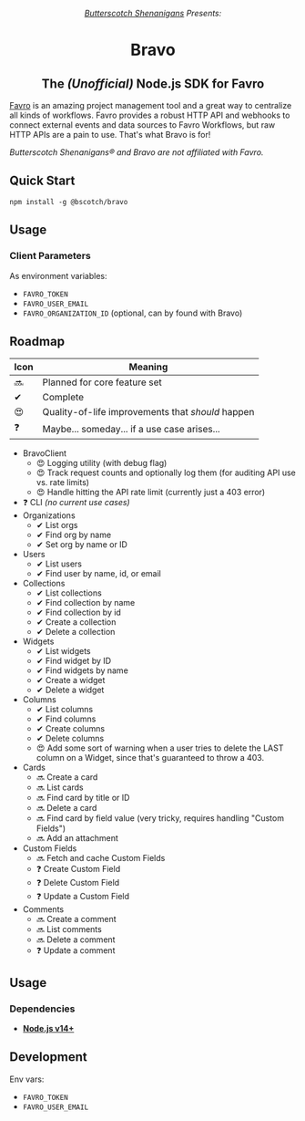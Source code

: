 <p align="center"><i><a href="https://www.bscotch.net">Butterscotch Shenanigans</a> Presents:</i></p>

<h1 align="center"> Bravo</h1>
<h2 align="center">The <i>(Unofficial)</i> Node.js SDK for Favro</h2>

[Favro](https://www.favro.com/) is an amazing project management tool
and a great way to centralize all kinds of workflows. Favro provides a
robust HTTP API and webhooks to connect external events and data sources
to Favro Workflows, but raw HTTP APIs are a pain to use. That's what Bravo
is for!

_Butterscotch Shenanigans&reg; and Bravo are not affiliated with Favro._

## Quick Start

`npm install -g @bscotch/bravo`

## Usage

### Client Parameters

As environment variables:

- `FAVRO_TOKEN`
- `FAVRO_USER_EMAIL`
- `FAVRO_ORGANIZATION_ID` (optional, can by found with Bravo)

## Roadmap

| Icon | Meaning                                           |
| ---- | ------------------------------------------------- |
| 🔜   | Planned for core feature set                      |
| ✔    | Complete                                          |
| 😍   | Quality-of-life improvements that _should_ happen |
| ❓   | Maybe... someday... if a use case arises...       |

- BravoClient
  - 😍 Logging utility (with debug flag)
  - 😍 Track request counts and optionally log them (for auditing API use vs. rate limits)
  - 😍 Handle hitting the API rate limit (currently just a 403 error)
- ❓ CLI _(no current use cases)_
- Organizations
  - ✔ List orgs
  - ✔ Find org by name
  - ✔ Set org by name or ID
- Users
  - ✔ List users
  - ✔ Find user by name, id, or email
- Collections
  - ✔ List collections
  - ✔ Find collection by name
  - ✔ Find collection by id
  - ✔ Create a collection
  - ✔ Delete a collection
- Widgets
  - ✔ List widgets
  - ✔ Find widget by ID
  - ✔ Find widgets by name
  - ✔ Create a widget
  - ✔ Delete a widget
- Columns
  - ✔ List columns
  - ✔ Find columns
  - ✔ Create columns
  - ✔ Delete columns
  - 😍 Add some sort of warning when a user tries to delete the LAST column on a Widget, since that's guaranteed to throw a 403.
- Cards
  - 🔜 Create a card
  - 🔜 List cards
  - 🔜 Find card by title or ID
  - 🔜 Delete a card
  - 🔜 Find card by field value (very tricky, requires handling "Custom Fields")
  - 🔜 Add an attachment
- Custom Fields
  - 🔜 Fetch and cache Custom Fields
  - ❓ Create Custom Field
  - ❓ Delete Custom Field
  - ❓ Update a Custom Field
- Comments
  - 🔜 Create a comment
  - 🔜 List comments
  - 🔜 Delete a comment
  - ❓ Update a comment

## Usage

### Dependencies

- [**Node.js v14+**](https://nodejs.org/)

## Development

Env vars:

- `FAVRO_TOKEN`
- `FAVRO_USER_EMAIL`
